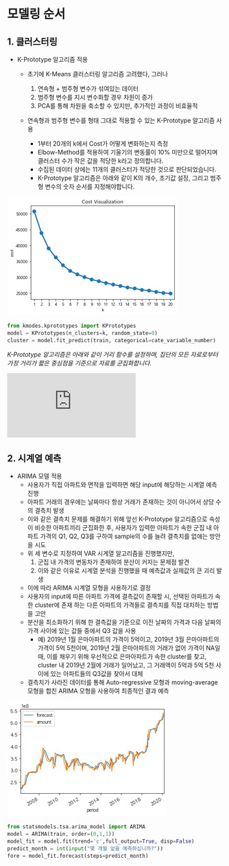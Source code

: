 
# 모델링 순서

## 1\. 클러스터링

  - K-Prototype 알고리즘 적용
    
      - 초기에 K-Means 클러스터링 알고리즘 고려했다, 그러나
        
        1)  연속형 + 범주형 변수가 섞여있는 데이터
        2)  범주형 변수를 지시 변수화할 경우 차원이 증가
        3)  PCA를 통해 차원을 축소할 수 있지만, 추가적인 과정이 비효율적
    
      - 연속형과 범주형 변수를 형태 그대로 적용할 수 있는 K-Prototype 알고리즘 사용
        
          - 1부터 20개의 k에서 Cost가 어떻게 변화하는지 측정
          - Elbow-Method를 적용하여 기울기의 변동률이 10% 미만으로 떨어지며 클러스터 수가 작은 값을 적당한
            k라고 정의합니다.
          - 수집된 데이터 상에는 11개의 클러스터가 적당한 것으로 판단되었습니다.
          - K-Prototype 알고리즘은 아래와 같이 K의 개수, 초기값 설정, 그리고 범주형 변수의 숫자 순서를
            지정해야합니다.

![png](pics/model_image_01.png)

``` python
from kmodes.kprototypes import KPrototypes
model = KPrototypes(n_clusters=k, random_state=0)
cluster = model.fit_predict(train, categorical=cate_variable_number)
```

*K-Prototype 알고리즘은 아래와 같이 거리 함수를 설정하며, 집단의 모든 자료로부터 가장 거리가 짧은 중심점을 기준으로
자료를
군집화합니다.*

![image](https://latex.codecogs.com/gif.latex?d%28X_i%2CQ_l%29%3D%5Csum_%7Bj%3D1%7D%5E%7Bm_r%7D%28x_%7Bij%7D%5Er-q_%7Blj%7D%5Er%29%5E2%20+%20%5Cgamma_l%5Csum_%7Bj%3D1%7D%5E%7Bm_c%7D%5Cdelta%28x_%7Bij%7D%5Ec%2Cq_%7Blj%7D%5Ec%29)

## 2\. 시계열 예측

  - ARIMA 모델 적용
      - 사용자가 직접 아파트와 면적을 입력하면 해당 input에 해당하는 시계열 예측 진행
      - 아파트 거래의 경우에는 날짜마다 항상 거래가 존재하는 것이 아니어서 상당 수의 결측치 발생
      - 이와 같은 결측치 문제를 해결하기 위해 앞선 K-Prototype 알고리즘으로 속성이 비슷한 아파트끼리 군집화한
        후, 사용자가 입력한 아파트가 속한 군집 내 아파트 가격의 Q1, Q2, Q3를 구하여 sample의 수를 늘려
        결측치를 없애는 방안을 시도
      - 위 세 변수로 지정하여 VAR 시계열 알고리즘을 진행했지만,
        1)  군집 내 가격의 변동차가 존재하여 분산이 커지는 문제점 발견
        2)  이와 같은 이유로 시계열 분석을 진행했을 때 예측값과 실제값의 큰 괴리 발생
      - 이에 따라 ARIMA 시계열 모형을 사용하기로 결정
      - 사용자의 input에 따른 아파트 가격에 결측값이 존재할 시, 선택된 아파트가 속한 cluster에 존재 하는 다른
        아파트의 가격들로 결측치를 직접 대치하는 방법을 고안
      - 분산을 최소화하기 위해 한 결측값을 기준으로 이전 날짜의 가격과 다음 날짜의 가격 사이에 있는 값들 중에서 Q3
        값을 사용
          - 예) 2019년 1월 은마아파트의 가격이 5억이고, 2019년 3월 은마아파트의 가격이 5억 5천이며,
            2019년 2월 은마아파트의 거래가 없어 가격이 NA일 때, 이를 채우기 위해 우선적으로 은마아파트가 속한
            cluster를 찾고, cluster 내 2019년 2월에 거래가 일어났고, 그 거래액이 5억과 5억 5천
            사이에 있는 아파트들의 Q3값을 찾아서 대체
      - 결측치가 사라진 데이터를 통해 Auto-regressive 모형과 moving-average 모형을 합친 ARIMA
        모형을 사용하여 최종적인 결과 예측

![png](pics/model_image_02.png)

``` python
from statsmodels.tsa.arima_model import ARIMA
model = ARIMA(train, order=(0,1,1))
model_fit = model.fit(trend='c',full_output=True, disp=False)
predict_month = int(input("몇 개월 앞을 예측하십니까?"))
fore = model_fit.forecast(steps=predict_month)
```
